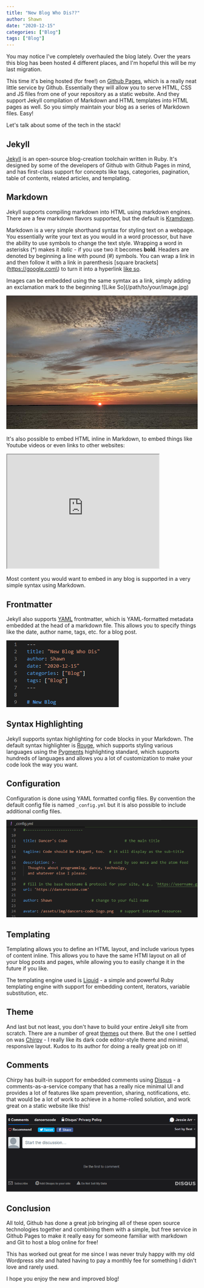 ```yaml
---
title: "New Blog Who Dis??"
author: Shawn
date: "2020-12-15"
categories: ["Blog"]
tags: ["Blog"]
---
```


You may notice I've completely overhauled the blog lately. Over the years this blog has been hosted 4 different places, and I'm hopeful this will be my last migration.

This time it's being hosted (for free!) on [Github Pages](https://pages.github.com/), which is a really neat little service by Github. Essentially they will allow you to serve HTML, CSS and JS files from one of your repository as a static website. And they support Jekyll compilation of Markdown and HTML templates into HTML pages as well. So you simply maintain your blog as a series of Markdown files. Easy!

Let's talk about some of the tech in the stack!

## Jekyll

[Jekyll](https://github.com/jekyll/jekyll) is an open-source blog-creation toolchain written in Ruby. It's designed by some of the developers of Github with Github Pages in mind, and has first-class support for concepts like tags, categories, pagination, table of contents, related articles, and templating.

## Markdown

Jekyll supports compiling markdown into HTML using markdown engines. There are a few markdown flavors supported, but the default is [Kramdown](https://kramdown.gettalong.org/).

Markdown is a very simple shorthand syntax for styling text on a webpage. You essentially write your text as you would in a word processor, but have the ability to use symbols to change the text style. Wrapping a word in asterisks (*) makes it *italic* - if you use two it becomes **bold**. Headers are denoted by beginning a line with pound (#) symbols. You can wrap a link in  and then follow it with a link in parenthesis [square brackets\]\(https://google.com\) to turn it into a hyperlink [like so](https://google.com).

Images can be embedded using the same symtax as a link, simply adding an exclamation mark to the beginning \!\[Like So\]\(/path/to/your/image.jpg\)

![Sunrise](/content/2020/12/sunrise.png)

It's also possible to embed HTML inline in Markdown, to embed things like Youtube videos or even links to other websites:

<iframe src="https://dancerscode.com/posts/newcomers-guide-to-west-coast-swing-competition-points/" style="height: 300px; width:400px;" title="Another Article">
</iframe>

Most content you would want to embed in any blog is supported in a very simple syntax using Markdown.

## Frontmatter

Jekyll also supports [YAML](https://en.wikipedia.org/wiki/YAML) frontmatter, which is YAML-formatted metadata embedded at the head of a markdown file. This allows you to specify things like the date, author name, tags, etc. for a blog post.

![Frontmatter](/content/2020/12/frontmatter.png)

## Syntax Highlighting

Jekyll supports syntax highlighting for code blocks in your Markdown. The default syntax highlighter is [Rouge](https://github.com/rouge-ruby/rouge), which supports styling various languages using the [Pygments](https://pygments.org/) highlighting standard, which supports hundreds of languages and allows you a lot of customization to make your code look the way you want.

## Configuration

Configuration is done using YAML formatted config files. By convention the default config file is named `_config.yml` but it is also possible to include additional config files.

![Config File](/content/2020/12/config.png)

## Templating 

Templating allows you to define an HTML layout, and include various types of content inline. This allows you to have the same HTMl layout on all of your blog posts and pages, while allowing you to easily change it in the future if you like.

The templating engine used is [Liquid](https://shopify.github.io/liquid/) - a simple and powerful Ruby templating engine with support for embedding content, iterators, variable substitution, etc.

## Theme

And last but not least, you don't have to build your entire Jekyll site from scratch. There are a number of great [themes](http://jekyllthemes.org/) out there. But the one I settled on was [Chirpy](https://github.com/cotes2020/jekyll-theme-chirpy/) - I really like its dark code editor-style theme and minimal, responsive layout. Kudos to its author for doing a really great job on it!

## Comments

Chirpy has built-in support for embedded comments using [Disqus](https://disqus.com/) - a comments-as-a-service company that has a really nice minimal UI and provides a lot of features like spam prevention, sharing, notifications, etc. that would be a lot of work to achieve in a home-rolled solution, and work great on a static website like this!

![Disqus](/content/2020/12/disqus.png)

## Conclusion

All told, Github has done a great job bringing all of these open source technologies together and combining them with a simple, but free service in Github Pages to make it really easy for someone familiar with markdown and Git to host a blog online for free!

This has worked out great for me since I was never truly happy with my old Wordpress site and hated having to pay a monthly fee for something I didn't love and rarely used.

I hope you enjoy the new and improved blog!